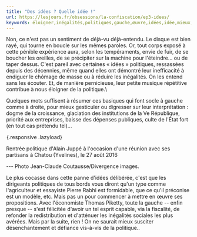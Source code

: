 ```yaml
---
title: "Des idées ? Quelle idée !"
url: https://lesjours.fr/obsessions/la-confiscation/ep3-idees/
keywords: éloigner,inégalités,politiques,gauche,œuvre,idées,idée,mieux,yvelines,cest,écouter,politique
---
```

Non, ce n'est pas un sentiment de déjà-vu déjà-entendu. Le disque est bien rayé, qui tourne en boucle sur les mêmes paroles. Or, tout corps exposé à cette pénible expérience aura, selon les tempéraments, envie de fuir, de se boucher les oreilles, de se précipiter sur la machine pour l'éteindre... ou de taper dessus. C'est pareil avec certaines « idées » politiques, ressassées depuis des décennies, même quand elles ont démontré leur inefficacité à endiguer le chômage de masse ou à réduire les inégalités. On les entend sans les écouter. Et, de manière pernicieuse, leur petite musique répétitive contribue à nous éloigner de la politique.\

Quelques mots suffisent à résumer ces basiques qui font socle à gauche comme à droite, pour mieux gesticuler ou digresser sur leur interprétation : dogme de la croissance, glaciation des institutions de la Ve République, priorité aux entreprises, baisse des dépenses publiques, culte de l'État fort (en tout cas prétendu tel)...

![Rentrée politique d'Alain Juppé](data:image/gif;base64,R0lGODlhAQABAIAAAAAAAP///yH5BAEAAAAALAAAAAABAAEAAAIBRAA7){.responsive .lazyload}

Rentrée politique d'Alain Juppé à l'occasion d'une réunion avec ses partisans à Chatou (Yvelines), le 27 août 2016

--- Photo Jean-Claude Coutausse/Divergence images.

Le plus cocasse dans cette panne d'idées délibérée, c'est que les dirigeants politiques de tous bords vous diront qu'un type comme l'agriculteur et essayiste Pierre Rabhi est formidable, que ce qu'il préconise est un modèle, etc. Mais pas un pour commencer à mettre en œuvre ses propositions. Avec l'économiste Thomas Piketty, toute la gauche -- enfin presque -- s'est félicitée d'avoir un tel esprit capable, via la fiscalité, de refonder la redistribution et d'atténuer les inégalités sociales les plus avérées. Mais par la suite, rien ! On ne saurait mieux susciter désenchantement et défiance vis-à-vis de la politique..
